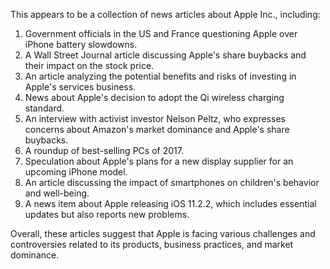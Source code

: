 This appears to be a collection of news articles about Apple Inc., including:

1. Government officials in the US and France questioning Apple over iPhone battery slowdowns.
2. A Wall Street Journal article discussing Apple's share buybacks and their impact on the stock price.
3. An article analyzing the potential benefits and risks of investing in Apple's services business.
4. News about Apple's decision to adopt the Qi wireless charging standard.
5. An interview with activist investor Nelson Peltz, who expresses concerns about Amazon's market dominance and Apple's share buybacks.
6. A roundup of best-selling PCs of 2017.
7. Speculation about Apple's plans for a new display supplier for an upcoming iPhone model.
8. An article discussing the impact of smartphones on children's behavior and well-being.
9. A news item about Apple releasing iOS 11.2.2, which includes essential updates but also reports new problems.

Overall, these articles suggest that Apple is facing various challenges and controversies related to its products, business practices, and market dominance.